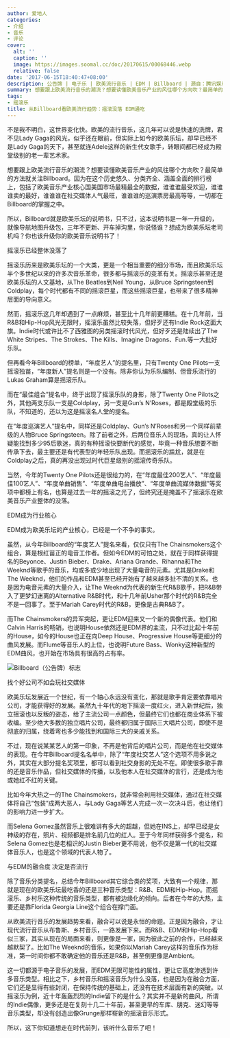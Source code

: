 ```yaml
---
author: 爱地人
categories:
- 介绍
- 音乐
- 评论
cover:
  alt: ''
  caption: ''
  image: https://images.soomal.cc/doc/20170615/00068446.webp
  relative: false
date: '2017-06-15T18:40:47+08:00'
description: 公告牌 | 电子乐 | 欧美流行音乐 | EDM | Billboard | 源自：腾讯娱乐 | 版权：转载 |  平均/总评分：00.00/0
summary: 想要跟上欧美流行音乐的潮流？想要读懂欧美音乐产业的风往哪个方向吹？最简单的方法就关注Billboard。因为在这个历史悠久、分类齐全、涵盖全面的排行榜上，包括了欧美音乐产业核心国美国市场最精最全的数据……
tags:
- 摇滚乐
title: 从Billboard看欧美流行趋势：摇滚没落 EDM通吃
---
```


不是我不明白，这世界变化快。欧美的流行音乐，这几年可以说是快速的洗牌，君不见Lady Gaga的风光，似乎还在眼前，但实际上如今的欧美乐坛，却早已经不是Lady Gaga的天下，甚至就连Adele这样的新生代女歌手，转眼间都已经成为殿堂级别的老一辈艺术家。

想要跟上欧美流行音乐的潮流？想要读懂欧美音乐产业的风往哪个方向吹？最简单的方法就关注Billboard。因为在这个历史悠久、分类齐全、涵盖全面的排行榜上，包括了欧美音乐产业核心国美国市场最精最全的数据，谁谁谁最受欢迎，谁谁谁卖的最好，谁谁谁在社交媒体人气最旺，谁谁谁的巡演票房最高等等，一切都在Billboard的掌握之中。

所以，Billboard就是欧美乐坛的说明书，只不过，这本说明书是一年一升级的，就像导航地图升级包，三年不更新、开车掉沟里，你说怪谁？想成为欧美乐坛老司机吗？你也该升级你的欧美音乐说明书了！

摇滚乐已经整体没落了

摇滚乐历来是欧美乐坛的一个大类，更是一个相当重要的细分市场，而且欧美乐坛半个多世纪以来的许多次音乐革命，很多都与摇滚乐的变革有关。摇滚乐甚至还是欧美乐坛的人文基地，从The Beatles到Neil Young，从Bruce Springsteen到Coldplay，每个时代都有不同的摇滚巨星，而这些摇滚巨星，也带来了很多精神层面的导向意义。

然而，摇滚乐这几年却遇到了一点麻烦，甚至比十几年前更糟糕。在十几年前，当R&B和Hip-Hop风光无限时，摇滚乐虽然比较失落，但好歹还有Indie Rock这面大旗。Indie时代或许比不了西雅图的另类摇滚时代风光，但好歹还是陆续出了The White Stripes、The Strokes、The Kills、Imagine Dragons、Fun.等一大批好乐队。

但再看今年Billboard的榜单，“年度艺人”的提名里，只有Twenty One Pilots一支摇滚独苗，“年度新人”提名则是一个没有。除非你认为乐队编制、但音乐流行的Lukas Graham算是摇滚乐队。

而在“最佳组合”提名中，终于出现了摇滚乐队的身影，除了Twenty One Pilots之外，其他两支乐队一支是Coldplay，另一支是Gun’s N’Roses，都是殿堂级的乐队，不知道的，还以为这是摇滚名人堂的提名。

在“年度巡演艺人”提名中，同样还是Coldplay、Gun’s N’Roses和另一个同样前辈级的人物Bruce Springsteen。除了前者之外，后两位音乐人的现场，真的让人怀疑能找到多少95后歌迷，真的有种摇滚快要断代的感觉，毕竟一种音乐想要不断传承下去，最主要还是有代表型的年轻乐队出现。而摇滚乐的尴尬，就是在Coldplay之后，真的再没出现过时代巨星级别的摇滚传奇乐队。

当然，今年的Twenty One Pilots还是很给力的，在“年度最佳200艺人”、“年度最佳100艺人”、“年度单曲销售”、“年度单曲电台播放”、“年度单曲流媒体数据”等奖项中都榜上有名，也算是过去一年的摇滚之光了，但终究还是掩盖不了摇滚乐在欧美音乐产业整体的没落。

EDM成为行业核心

EDM成为欧美乐坛的产业核心，已经是一个不争的事实。

虽然，从今年Billboard的“年度艺人”提名来看，仅仅只有The Chainsmokers这个组合，算是根红苗正的电音工作者。但如今EDM的可怕之处，就在于同样获得提名的Beyonce、Justin Bieber、Drake、Ariana Grande、Rihanna和The Weeknd等歌手的音乐，均或多或少地出现了大量电音的元素。尤其是Drake和The Weeknd，他们的作品和EDM甚至已经开始有了越来越多扯不清的关系。也是因为电音元素的大量介入，让The Weeknd为代表的新生代R&B歌手，把R&B带入了更梦幻迷离的Alternative R&B时代，和十几年前Usher那个时代的R&B完全不是一回事了。至于Mariah Carey时代的R&B，更像是古典R&B了。

而The Chainsmokers的异军突起，更让EDM迎来又一个新的偶像代表。他们和Calvin Harris的畅销，也说明House依然还是EDM界的主流，只不过比起十年前的House，如今的House也正在向Deep House、Progressive House等更细分的曲风发展。而Flume等音乐人的上位，也说明Future Bass、Wonky这种新型的EDM曲风，也开始在市场具有很高的占有率。

![Billboard（公告牌）标志](https://images.soomal.cc/doc/20170615/00068446.webp)





找个好公司不如会玩社交媒体

欧美乐坛发展近一个世纪，有一个轴心永远没有变化，那就是歌手肯定要依靠唱片公司，才能获得好的发展。虽然九十年代的地下摇滚一度红火，进入新世纪后，独立摇滚也以反叛的姿态，给了主流公司一点颜色，但最终它们也都在商业体系下被收编。至少绝大多数的独立唱片公司，最终都归属于国际三大唱片公司，即使不是彻底的归属，绕着弯也多少能找到和国际三大的亲戚关系。

不过，现在说某某艺人的第一印象，不再是他背后的唱片公司，而是他在社交媒体的表现。在今年Billboard提名名单中，除了“年度社交艺人”这个选项不用多说之外，其实在大部分提名奖项里，都可以看到社交身影的无处不在。即使很多歌手靠的还是音乐作品，但社交媒体的传播，以及他本人在社交媒体的言行，还是成为他或她红不红的关键。

比如今年大热之一的The Chainsmokers，就非常会利用社交媒体，通过在社交媒体将自己“包装”成两大恶人，与Lady Gaga等艺人完成一次一次决斗后，也让他们的影响力进一步扩大。

而Selena Gomez虽然音乐上很难讲有多大的超越，但她在INS上，却早已经是女神级的存在，照片、视频都是排名前几位的红人。至于今年同样获得多个提名，和Selena Gomez也是老相识的Justin Bieber更不用说，他不仅是第一代的社交媒体音乐人，也是这个领域的代表人物了。

与EDM的融合度 决定是否流行

除了音乐分类提名，总结今年Billboard其它综合类的奖项，大致有一个规律，那就是现在的欧美乐坛最吃香的还是三种音乐类型：R&B、EDM和Hip-Hop。而摇滚乐、乡村乐这种传统的音乐类型，都有被边缘化的倾向。后者在今年的大热，主要还是靠Florida Georgia Line这个组合在撑门面。

从欧美流行音乐的发展趋势来看，融合可以说是永恒的命题。正是因为融合，才让现代流行音乐从布鲁斯、乡村音乐，一路发展下来。而R&B、EDM和Hip-Hop看似三家，其实从现在的局面来看，则更像是一家，因为彼此之前的合作，已经越来越默契了。比如The Weeknd的音乐，如果你以Mariah Carey这样的音乐作为标准，第一时间你都不敢确定他的音乐还是R&B，甚至倒更像是Ambient。

这一切都源于电子音乐的发展，而EDM无限可能性的属性，更让它高度渗透到许多音乐类型。相比之下，乡村音乐和摇滚音乐为什么没落，也是因为在融合方面，它们还是显得有些封闭，在保持传统的基础上，还没有在技术层面有新的突破。以摇滚乐为例，近十年轰轰烈烈的Indie留下的是什么？其实并不是新的曲风，所谓的Indie偶像，更多还是在复刻十几二十年前，甚至更早的车库、朋克、迷幻等等音乐类型，却没有创造出像Grunge那样崭新的摇滚音乐形式。

所以，这下你知道想走在时代前列，该听什么音乐了吧！